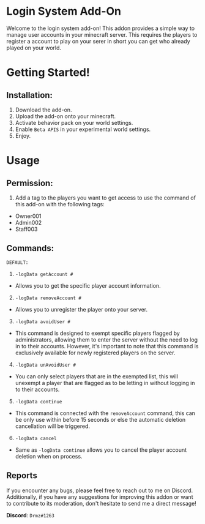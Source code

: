 # Login System Add-On

Welcome to the login system add-on! This addon provides a simple way to manage user accounts in your minecraft server. This requires the players to register a account to play on your serer in short you can get who already played on your world.

#

# Getting Started!

## Installation:

1. Download the add-on.
2. Upload the add-on onto your minecraft.
3. Activate behavior pack on your world settings.
4. Enable `Beta APIS` in your experimental world settings.
5. Enjoy.

#

# Usage

## Permission:

1. Add a tag to the players you want to get access to use the command of this add-on with the following tags:

- Owner001
- Admin002
- Staff003

## Commands:

`DEFAULT:`

1. `-logData getAccount #`

- Allows you to get the specific player account information.

2. `-logData removeAccount #`

- Allows you to unregister the player onto your server.

3. `-logData avoidUser #`

- This command is designed to exempt specific players flagged by administrators, allowing them to enter the server without the need to log in to their accounts. However, it's important to note that this command is exclusively available for newly registered players on the server.

4. `-logData unAvoidUser #`

- You can only select players that are in the exempted list, this will unexempt a player that are flagged as to be letting in without logging in to their accounts.

5. `-logData continue`

- This command is connected with the `removeAccount` command, this can be only use within before 15 seconds or else the automatic deletion cancellation will be triggered.

6. `-logData cancel`

- Same as `-logData continue` allows you to cancel the player account deletion when on process.

## Reports

If you encounter any bugs, please feel free to reach out to me on Discord. Additionally, if you have any suggestions for improving this addon or want to contribute to its moderation, don't hesitate to send me a direct message!

**Discord**: `Drmz#1263`
